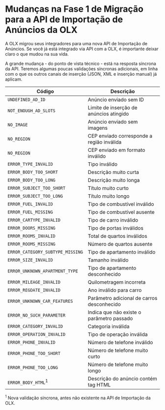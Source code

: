 # Mudanças na Fase 1 de Migração para a API de Importação de Anúncios da OLX

A OLX migrou seus integradores para uma nova API de Importação de Anúncios. Se você já está integrado via API com a OLX, é importante deixar claro o que mudou na sua vida. 

A grande mudança - do ponto de vista técnico - está na resposta síncrona da API. Teremos algumas poucas validações síncronas adicionais, em linha com o que os outros canais de inserção (JSON, XML e inserção manual) já aplicam.

| Código | Descrição  |
|-----------------------|-----------------------------------------|
| `UNDEFINED_AD_ID` | Anúncio enviado sem ID |
| `NOT_ENOUGH_AD_SLOTS` | Limite de inserção de anúncios atingido |
| `NO_IMAGE` | Anúncio enviado sem imagens |
| `NO_REGION` | CEP enviado corresponde a região inválida  |
| `NO_REGION` | CEP enviado em formato inválido |
| `ERROR_TYPE_INVALID` | Tipo inválido |
| `ERROR_BODY_TOO_SHORT` | Descrição muito curta  |
| `ERROR_BODY_TOO_LONG` | Descrição muito longa  |
| `ERROR_SUBJECT_TOO_SHORT` | Título muito curto |
| `ERROR_SUBJECT_TOO_LONG` | Título muito longo |
| `ERROR_FUEL_INVALID` | Tipo de combustível inválido  |
| `ERROR_FUEL_MISSING` | Tipo de combustível ausente |
| `ERROR_CARTYPE_INVALID` | Tipo de carro inválido |
| `ERROR_DOORS_MISSING` | Tipo de portas inválidos |
| `ERROR_ROOMS_INVALID` | Total de quartos inválidos |
| `ERROR_ROOMS_MISSING` | Número de quartos ausente |
| `ERROR_CATEGORY_SUBTYPE_MISSING` | Tipo de apartamento inválido |
| `ERROR_SIZE_INVALID` | Tamanho inválido |
| `ERROR_UNKNOWN_APARTMENT_TYPE` | Tipo de apartamento desconhecido |
| `ERROR_MILEAGE_INVALID` | Quilometragem incorreta |
| `ERROR_REGDATE_INVALID` | Ano inválido para carro |
| `ERROR_UNKNOWN_CAR_FEATURES` | Parâmetro adicional de carros desconhecido |
| `ERROR_NO_SUCH_PARAMETER` | Indica que não existe o parâmetro passado  |
| `ERROR_CATEGORY_INVALID` | Categoria inválida |
| `ERROR_OPERATION_INVALID` | Tipo de operação inválida   |
| `ERROR_PHONE_INVALID` | Número de telefone inválido  |
| `ERROR_PHONE_TOO_SHORT` | Número de telefone muito curto |
| `ERROR_PHONE_TOO_LONG` | Número de telefone muito longo |
| `ERROR_BODY_HTML`<sup>1</sup> | Descrição do anúncio contém tag HTML |

<sup>1</sup> Nova validação síncrona, antes não existente na API de Importação da OLX.